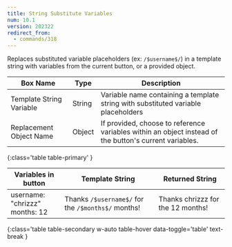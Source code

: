 ```yaml
---
title: String Substitute Variables
num: 10.1
version: 202322
redirect_from:
  - commands/318
---
```


Replaces substituted variable placeholders (ex: `/$username$/`) in a template string with variables from the current button, or a provided object.

| Box Name | Type | Description | 
|-------|--------|--------|
|Template String Variable|	String	|Variable name containing a template string with substituted variable placeholders
|Replacement Object Name| Object | If provided, choose to reference variables within an object instead of the button's current variables.
{:class='table table-primary' }

|Variables in button| Template String | Returned String | 
|-----------|-------|--------|
|username: "chrizzz"<br>months: 12|Thanks `/$username$/` for the `/$months$/` months!|Thanks chrizzz for the 12 months!|
{:class='table table-secondary w-auto table-hover data-toggle='table' text-break }







